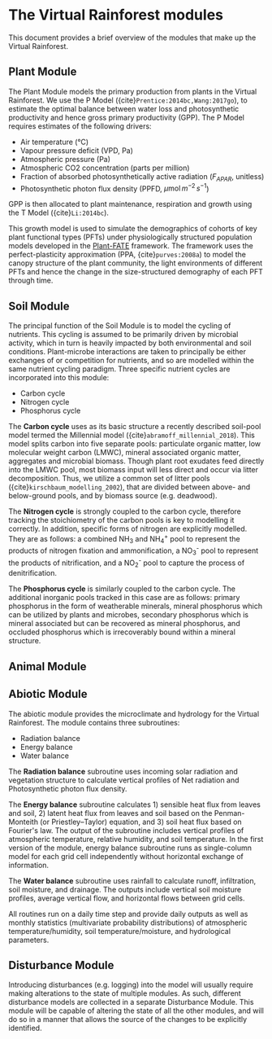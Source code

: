 # The Virtual Rainforest modules

This document provides a brief overview of the modules that make up the Virtual Rainforest.


## Plant Module

The Plant Module models the primary production from plants in the Virtual
Rainforest. We use the P Model ({cite}`Prentice:2014bc,Wang:2017go`), to
estimate the optimal balance between water loss and photosynthetic productivity
and hence gross primary productivity (GPP). The P Model requires estimates of
the following drivers:

* Air temperature (°C)
* Vapour pressure deficit (VPD, Pa)
* Atmospheric pressure (Pa)
* Atmospheric CO2 concentration (parts per million)
* Fraction of absorbed photosynthetically active radiation ($F_{APAR}$,
  unitless)
* Photosynthetic photon flux density (PPFD, $\mu \text{mol}\, m^{-2}\, s^{-1}$)

GPP is then allocated to plant maintenance, respiration and growth using the T
Model ({cite}`Li:2014bc`). 

This growth model is used to simulate the demographics of cohorts of key
plant functional types (PFTs) under physiologically structured population models
developed in the [Plant-FATE](https://jaideep777.github.io/libpspm/) framework.
The framework uses the perfect-plasticity approximation (PPA,
{cite}`purves:2008a`) to model the canopy structure of the plant community, the
light environments of different PFTs and hence the change in the size-structured
demography of each PFT through time.

## Soil Module

The principal function of the Soil Module is to model the cycling of nutrients. This
cycling is assumed to be primarily driven by microbial activity, which in turn is
heavily impacted by both environmental and soil conditions. Plant-microbe interactions
are taken to principally be either exchanges of or competition for nutrients, and so are
modelled within the same nutrient cycling paradigm. Three specific nutrient cycles are
incorporated into this module:

* Carbon cycle
* Nitrogen cycle
* Phosphorus cycle

The <b>Carbon cycle</b> uses as its basic structure a recently described soil-pool model
termed the Millennial model ({cite}`abramoff_millennial_2018`). This model splits carbon
into five separate pools: particulate organic matter, low molecular weight carbon
(LMWC), mineral associated organic matter, aggregates and microbial biomass. Though
plant root exudates feed directly into the LMWC pool, most biomass input will less
direct and occur via litter decomposition. Thus, we utilize a common set of litter pools
({cite}`kirschbaum_modelling_2002`), that are divided between above- and below-ground
pools, and by biomass source (e.g. deadwood).

The <b>Nitrogen cycle</b> is strongly coupled to the carbon cycle, therefore tracking
the stoichiometry of the carbon pools is key to modelling it correctly. In addition,
specific forms of nitrogen are explicitly modelled. They are as follows: a combined
NH<sub>3</sub> and NH<sub>4</sub><sup>+</sup> pool to represent the products of nitrogen
fixation and ammonification, a NO<sub>3</sub><sup>-</sup> pool to represent the products
of nitrification, and a NO<sub>2</sub><sup>-</sup> pool to capture the process of
denitrification.

The <b>Phosphorus cycle</b> is similarly coupled to the carbon cycle. The additional
inorganic pools tracked in this case are as follows: primary phosphorus in the form of
weatherable minerals, mineral phosphorus which can be utilized by plants and microbes,
secondary phosphorus which is mineral associated but can be recovered as mineral
phosphorus, and occluded phosphorus which is irrecoverably bound within a mineral
structure.

## Animal Module

## Abiotic Module

The abiotic module provides the microclimate and hydrology for the Virtual Rainforest. 
The module contains three subroutines:

* Radiation balance
* Energy balance
* Water balance

The <b>Radiation balance</b> subroutine uses incoming solar radiation and vegetation 
structure to calculate vertical profiles of Net radiation and Photosynthetic photon 
flux density.

The <b>Energy balance</b> subroutine calculates 1) sensible heat flux from leaves and 
soil, 2) latent heat flux from leaves and soil based on the Penman-Monteith 
(or Priestley–Taylor) equation, and 3) soil heat flux based on Fourier's law. 
The output of the subroutine includes vertical profiles of atmospheric temperature, 
relative humidity, and soil temperature. In the first version of the module, energy 
balance subroutine runs as single-column model for each grid cell independently 
without horizontal exchange of information. 

The <b>Water balance</b> subroutine uses rainfall to calculate runoff, infiltration, 
soil moisture, and drainage. The outputs include vertical soil moisture profiles, 
average vertical flow, and horizontal flows between grid cells.

All routines run on a daily time step and provide daily outputs as 
well as monthly statistics (multivariate probability distributions) of atmospheric 
temperature/humidity, soil temperature/moisture, and hydrological parameters.

## Disturbance Module

Introducing disturbances (e.g. logging) into the model will usually require making
alterations to the state of multiple modules. As such, different disturbance models are
collected in a separate Disturbance Module. This module will be capable of altering the
state of all the other modules, and will do so in a manner that allows the source of the
changes to be explicitly identified.

